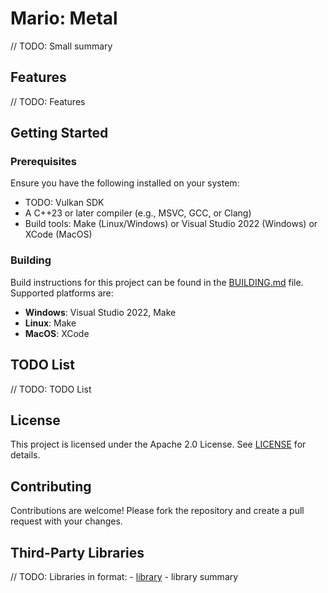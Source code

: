 # Mario: Metal

// TODO: Small summary

## Features

// TODO: Features

## Getting Started

### Prerequisites

Ensure you have the following installed on your system:
- TODO: Vulkan SDK
- A C++23 or later compiler (e.g., MSVC, GCC, or Clang)
- Build tools: Make (Linux/Windows) or Visual Studio 2022 (Windows) or XCode (MacOS)

### Building

Build instructions for this project can be found in the [BUILDING.md](BUILDING.md) file. Supported platforms are:
- **Windows**: Visual Studio 2022, Make
- **Linux**: Make
- **MacOS**: XCode

## TODO List

// TODO: TODO List

## License

This project is licensed under the Apache 2.0 License. See [LICENSE](LICENSE.txt) for details.

## Contributing

Contributions are welcome! Please fork the repository and create a pull request with your changes.

## Third-Party Libraries
// TODO: Libraries in format: - [library](https://github.com/owner/library) - library summary
